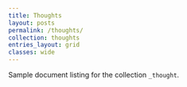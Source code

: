 ```yaml
---
title: Thoughts
layout: posts
permalink: /thoughts/
collection: thoughts
entries_layout: grid
classes: wide
---
```


Sample document listing for the collection `_thought`.
